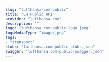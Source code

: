 ```yaml
---
slug: "lufthansa-com-public"
title: "LH Public API"
provider: "lufthansa.com"
description: ""
logo: "lufthansa.com-public-logo.jpeg"
logoMediaType: "image/jpeg"
tags:
- "transport"
stubs: "lufthansa.com-public-stubs.json"
swagger: "lufthansa.com-public-swagger.json"
---
```

